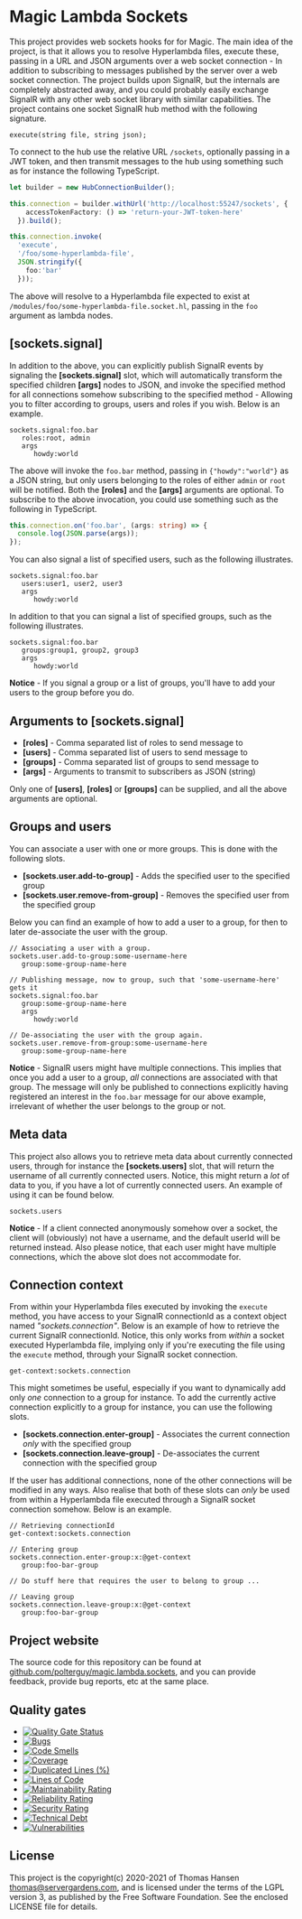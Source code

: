
# Magic Lambda Sockets

This project provides web sockets hooks for for Magic.
The main idea of the project, is that it allows you to resolve Hyperlambda files, execute these,
passing in a URL and JSON arguments over a web socket connection - In addition to subscribing to messages
published by the server over a web socket connection. The project builds upon SignalR, but the internals are
completely abstracted away, and you could probably easily exchange SignalR with any other web socket
library with similar capabilities. The project contains one socket SignalR hub method with
the following signature.

```
execute(string file, string json);
```

To connect to the hub use the relative URL `/sockets`, optionally passing in a JWT token, and then
transmit messages to the hub using something such as for instance the following TypeScript.

```typescript
let builder = new HubConnectionBuilder();

this.connection = builder.withUrl('http://localhost:55247/sockets', {
    accessTokenFactory: () => 'return-your-JWT-token-here'
  }).build();

this.connection.invoke(
  'execute',
  '/foo/some-hyperlambda-file',
  JSON.stringify({
    foo:'bar'
  }));
```

The above will resolve to a Hyperlambda file expected to exist at `/modules/foo/some-hyperlambda-file.socket.hl`,
passing in the `foo` argument as lambda nodes.

## [sockets.signal]

In addition to the above, you can explicitly publish SignalR events by signaling the **[sockets.signal]** slot,
which will automatically transform the specified children **[args]** nodes to JSON, and invoke the specified
method for all connections somehow subscribing to the specified method - Allowing you to filter according
to groups, users and roles if you wish. Below is an example.

```
sockets.signal:foo.bar
   roles:root, admin
   args
      howdy:world
```

The above will invoke the `foo.bar` method, passing in `{"howdy":"world"}` as a JSON string, but only users belonging
to the roles of either `admin` or `root` will be notified. Both the **[roles]** and the **[args]** arguments are optional.
To subscribe to the above invocation, you could use something such as the following in TypeScript.

```typescript
this.connection.on('foo.bar', (args: string) => {
  console.log(JSON.parse(args));
});
```

You can also signal a list of specified users, such as the following illustrates.

```
sockets.signal:foo.bar
   users:user1, user2, user3
   args
      howdy:world
```

In addition to that you can signal a list of specified groups, such as the following illustrates.

```
sockets.signal:foo.bar
   groups:group1, group2, group3
   args
      howdy:world
```

**Notice** - If you signal a group or a list of groups, you'll have to add your users to the group before
you do.

## Arguments to [sockets.signal]

* __[roles]__ - Comma separated list of roles to send message to
* __[users]__ - Comma separated list of users to send message to
* __[groups]__ - Comma separated list of groups to send message to
* __[args]__ - Arguments to transmit to subscribers as JSON (string)

Only one of **[users]**, **[roles]** or **[groups]** can be supplied, and all the above arguments are optional.

## Groups and users

You can associate a user with one or more groups. This is done with the following slots.

* __[sockets.user.add-to-group]__ - Adds the specified user to the specified group
* __[sockets.user.remove-from-group]__ - Removes the specified user from the specified group

Below you can find an example of how to add a user to a group, for then to later de-associate
the user with the group.

```
// Associating a user with a group.
sockets.user.add-to-group:some-username-here
   group:some-group-name-here

// Publishing message, now to group, such that 'some-username-here' gets it
sockets.signal:foo.bar
   group:some-group-name-here
   args
      howdy:world

// De-associating the user with the group again.
sockets.user.remove-from-group:some-username-here
   group:some-group-name-here
```

**Notice** - SignalR users might have multiple connections. This implies that once you add a user to
a group, _all_ connections are associated with that group. The message will only be
published to connections explicitly having registered an interest in the `foo.bar` message for our
above example, irrelevant of whether the user belongs to the group or not.

## Meta data

This project also allows you to retrieve meta data about currently connected users, through for instance
the **[sockets.users]** slot, that will return the username of all currently connected users. Notice,
this might return a _lot_ of data to you, if you have a lot of currently connected users. An example
of using it can be found below.

```
sockets.users
```

**Notice** - If a client connected anonymously somehow over a socket, the client will (obviously)
not have a username, and the default userId will be returned instead. Also please notice, that each
user might have multiple connections, which the above slot does not accommodate for.

## Connection context

From within your Hyperlambda files executed by invoking the `execute` method, you have access to
your SignalR connectionId as a context object named _"sockets.connection"_. Below is an example of
how to retrieve the current SignalR connectionId. Notice, this only works from _within_ a socket executed
Hyperlambda file, implying only if you're executing the file using the `execute` method, through your
SignalR socket connection.

```
get-context:sockets.connection
```

This might sometimes be useful, especially if you want to dynamically add only _one_ connection to a group
for instance. To add the currently active connection explicitly to a group for instance, you can use the 
following slots.

* __[sockets.connection.enter-group]__ - Associates the current connection _only_ with the specified group
* __[sockets.connection.leave-group]__ - De-associates the current connection with the specified group

If the user has additional connections, none of the other connections will be modified in any ways. Also
realise that both of these slots can _only_ be used from within a Hyperlambda file executed through a
SignalR socket connection somehow. Below is an example.

```
// Retrieving connectionId
get-context:sockets.connection

// Entering group
sockets.connection.enter-group:x:@get-context
   group:foo-bar-group

// Do stuff here that requires the user to belong to group ...

// Leaving group
sockets.connection.leave-group:x:@get-context
   group:foo-bar-group
```

## Project website

The source code for this repository can be found at [github.com/polterguy/magic.lambda.sockets](https://github.com/polterguy/magic.lambda.sockets), and you can provide feedback, provide bug reports, etc at the same place.

## Quality gates

- [![Quality Gate Status](https://sonarcloud.io/api/project_badges/measure?project=polterguy_magic.lambda.sockets&metric=alert_status)](https://sonarcloud.io/dashboard?id=polterguy_magic.lambda.sockets)
- [![Bugs](https://sonarcloud.io/api/project_badges/measure?project=polterguy_magic.lambda.sockets&metric=bugs)](https://sonarcloud.io/dashboard?id=polterguy_magic.lambda.sockets)
- [![Code Smells](https://sonarcloud.io/api/project_badges/measure?project=polterguy_magic.lambda.sockets&metric=code_smells)](https://sonarcloud.io/dashboard?id=polterguy_magic.lambda.sockets)
- [![Coverage](https://sonarcloud.io/api/project_badges/measure?project=polterguy_magic.lambda.sockets&metric=coverage)](https://sonarcloud.io/dashboard?id=polterguy_magic.lambda.sockets)
- [![Duplicated Lines (%)](https://sonarcloud.io/api/project_badges/measure?project=polterguy_magic.lambda.sockets&metric=duplicated_lines_density)](https://sonarcloud.io/dashboard?id=polterguy_magic.lambda.sockets)
- [![Lines of Code](https://sonarcloud.io/api/project_badges/measure?project=polterguy_magic.lambda.sockets&metric=ncloc)](https://sonarcloud.io/dashboard?id=polterguy_magic.lambda.sockets)
- [![Maintainability Rating](https://sonarcloud.io/api/project_badges/measure?project=polterguy_magic.lambda.sockets&metric=sqale_rating)](https://sonarcloud.io/dashboard?id=polterguy_magic.lambda.sockets)
- [![Reliability Rating](https://sonarcloud.io/api/project_badges/measure?project=polterguy_magic.lambda.sockets&metric=reliability_rating)](https://sonarcloud.io/dashboard?id=polterguy_magic.lambda.sockets)
- [![Security Rating](https://sonarcloud.io/api/project_badges/measure?project=polterguy_magic.lambda.sockets&metric=security_rating)](https://sonarcloud.io/dashboard?id=polterguy_magic.lambda.sockets)
- [![Technical Debt](https://sonarcloud.io/api/project_badges/measure?project=polterguy_magic.lambda.sockets&metric=sqale_index)](https://sonarcloud.io/dashboard?id=polterguy_magic.lambda.sockets)
- [![Vulnerabilities](https://sonarcloud.io/api/project_badges/measure?project=polterguy_magic.lambda.sockets&metric=vulnerabilities)](https://sonarcloud.io/dashboard?id=polterguy_magic.lambda.sockets)

## License

This project is the copyright(c) 2020-2021 of Thomas Hansen thomas@servergardens.com, and is licensed under the terms
of the LGPL version 3, as published by the Free Software Foundation. See the enclosed LICENSE file for details.
